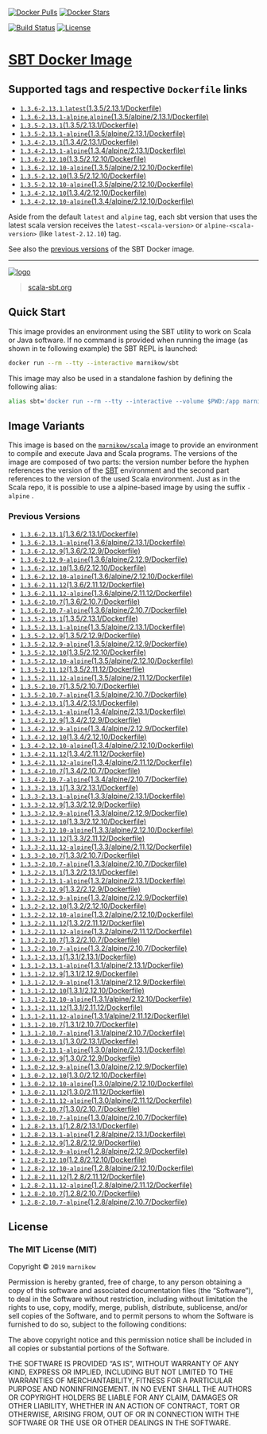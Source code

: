 [![Docker Pulls](https://img.shields.io/docker/pulls/marnikow/sbt.svg)](https://hub.docker.com/r/marnikow/sbt/)
[![Docker Stars](https://img.shields.io/docker/stars/marnikow/sbt.svg)](https://hub.docker.com/r/marnikow/sbt/)

[![Build Status](https://travis-ci.com/marnikow/docker-sbt.svg?branch=master)](https://travis-ci.com/marnikow/docker-sbt)
[![License](https://img.shields.io/github/license/marnikow/docker-sbt.svg)](https://raw.githubusercontent.com/marnikow/docker-sbt/master/LICENSE)

# [SBT Docker Image](https://hub.docker.com/r/marnikow/sbt/)

## Supported tags and respective `Dockerfile` links
- [`1.3.6-2.13.1`,`latest`(1.3.5/2.13.1/Dockerfile)](https://github.com/marnikow/docker-sbt/blob/master/1.3.5/2.13.1/Dockerfile)
- [`1.3.6-2.13.1-alpine`,`alpine`(1.3.5/alpine/2.13.1/Dockerfile)](https://github.com/marnikow/docker-sbt/blob/master/1.3.5/alpine/2.13.1/Dockerfile)
- [`1.3.5-2.13.1`(1.3.5/2.13.1/Dockerfile)](https://github.com/marnikow/docker-sbt/blob/master/1.3.5/2.13.1/Dockerfile)
- [`1.3.5-2.13.1-alpine`(1.3.5/alpine/2.13.1/Dockerfile)](https://github.com/marnikow/docker-sbt/blob/master/1.3.5/alpine/2.13.1/Dockerfile)
- [`1.3.4-2.13.1`(1.3.4/2.13.1/Dockerfile)](https://github.com/marnikow/docker-sbt/blob/master/1.3.4/2.13.1/Dockerfile)
- [`1.3.4-2.13.1-alpine`(1.3.4/alpine/2.13.1/Dockerfile)](https://github.com/marnikow/docker-sbt/blob/master/1.3.4/alpine/2.13.1/Dockerfile)
- [`1.3.6-2.12.10`(1.3.5/2.12.10/Dockerfile)](https://github.com/marnikow/docker-sbt/blob/master/1.3.5/2.12.10/Dockerfile)
- [`1.3.6-2.12.10-alpine`(1.3.5/alpine/2.12.10/Dockerfile)](https://github.com/marnikow/docker-sbt/blob/master/1.3.5/alpine/2.12.10/Dockerfile)
- [`1.3.5-2.12.10`(1.3.5/2.12.10/Dockerfile)](https://github.com/marnikow/docker-sbt/blob/master/1.3.5/2.12.10/Dockerfile)
- [`1.3.5-2.12.10-alpine`(1.3.5/alpine/2.12.10/Dockerfile)](https://github.com/marnikow/docker-sbt/blob/master/1.3.5/alpine/2.12.10/Dockerfile)
- [`1.3.4-2.12.10`(1.3.4/2.12.10/Dockerfile)](https://github.com/marnikow/docker-sbt/blob/master/1.3.4/2.12.10/Dockerfile)
- [`1.3.4-2.12.10-alpine`(1.3.4/alpine/2.12.10/Dockerfile)](https://github.com/marnikow/docker-sbt/blob/master/1.3.4/alpine/2.12.10/Dockerfile)

Aside from the default `latest` and `alpine` tag, each sbt version that uses the latest scala version receives the `latest-<scala-version>` or `alpine-<scala-version>` (like `latest-2.12.10`) tag.

See also the [previous versions](#previous-versions) of the SBT Docker image.

---

[![logo](https://raw.githubusercontent.com/marnikow/docker-sbt/master/logo.png)](https://scala-sbt.org/)

> [scala-sbt.org](https://scala-sbt.org/)

## Quick Start
This image provides an environment using the SBT utility to work on Scala or Java software. If no command is provided when running the image (as shown in te following example) the SBT REPL is launched:

```sh
docker run --rm --tty --interactive marnikow/sbt
```

This image may also be used in a standalone fashion by defining the following alias:

```sh
alias sbt='docker run --rm --tty --interactive --volume $PWD:/app marnikow/sbt'
```

## Image Variants
This image is based on the [`marnikow/scala`](https://hub.docker.com/r/marnikow/scala/) image to provide an environment to compile and execute Java and Scala programs. The versions of the image are composed of two parts: the version number before the hyphen references the version of the [SBT](https://scala-sbt.org/index.html) environment and the second part references to the version of the used Scala environment. Just as in the Scala repo, it is possible to use a alpine-based image by using the suffix `-alpine` .

### Previous Versions
- [`1.3.6-2.13.1`(1.3.6/2.13.1/Dockerfile)](https://github.com/marnikow/docker-sbt/blob/master/1.3.6/2.13.1/Dockerfile)
- [`1.3.6-2.13.1-alpine`(1.3.6/alpine/2.13.1/Dockerfile)](https://github.com/marnikow/docker-sbt/blob/master/1.3.6/alpine/2.13.1/Dockerfile)
- [`1.3.6-2.12.9`(1.3.6/2.12.9/Dockerfile)](https://github.com/marnikow/docker-sbt/blob/master/1.3.6/2.12.9/Dockerfile)
- [`1.3.6-2.12.9-alpine`(1.3.6/alpine/2.12.9/Dockerfile)](https://github.com/marnikow/docker-sbt/blob/master/1.3.6/alpine/2.12.9/Dockerfile)
- [`1.3.6-2.12.10`(1.3.6/2.12.10/Dockerfile)](https://github.com/marnikow/docker-sbt/blob/master/1.3.6/2.12.10/Dockerfile)
- [`1.3.6-2.12.10-alpine`(1.3.6/alpine/2.12.10/Dockerfile)](https://github.com/marnikow/docker-sbt/blob/master/1.3.6/alpine/2.12.10/Dockerfile)
- [`1.3.6-2.11.12`(1.3.6/2.11.12/Dockerfile)](https://github.com/marnikow/docker-sbt/blob/master/1.3.6/2.11.12/Dockerfile)
- [`1.3.6-2.11.12-alpine`(1.3.6/alpine/2.11.12/Dockerfile)](https://github.com/marnikow/docker-sbt/blob/master/1.3.6/alpine/2.11.12/Dockerfile)
- [`1.3.6-2.10.7`(1.3.6/2.10.7/Dockerfile)](https://github.com/marnikow/docker-sbt/blob/master/1.3.6/2.10.7/Dockerfile)
- [`1.3.6-2.10.7-alpine`(1.3.6/alpine/2.10.7/Dockerfile)](https://github.com/marnikow/docker-sbt/blob/master/1.3.6/alpine/2.10.7/Dockerfile)
- [`1.3.5-2.13.1`(1.3.5/2.13.1/Dockerfile)](https://github.com/marnikow/docker-sbt/blob/master/1.3.5/2.13.1/Dockerfile)
- [`1.3.5-2.13.1-alpine`(1.3.5/alpine/2.13.1/Dockerfile)](https://github.com/marnikow/docker-sbt/blob/master/1.3.5/alpine/2.13.1/Dockerfile)
- [`1.3.5-2.12.9`(1.3.5/2.12.9/Dockerfile)](https://github.com/marnikow/docker-sbt/blob/master/1.3.5/2.12.9/Dockerfile)
- [`1.3.5-2.12.9-alpine`(1.3.5/alpine/2.12.9/Dockerfile)](https://github.com/marnikow/docker-sbt/blob/master/1.3.5/alpine/2.12.9/Dockerfile)
- [`1.3.5-2.12.10`(1.3.5/2.12.10/Dockerfile)](https://github.com/marnikow/docker-sbt/blob/master/1.3.5/2.12.10/Dockerfile)
- [`1.3.5-2.12.10-alpine`(1.3.5/alpine/2.12.10/Dockerfile)](https://github.com/marnikow/docker-sbt/blob/master/1.3.5/alpine/2.12.10/Dockerfile)
- [`1.3.5-2.11.12`(1.3.5/2.11.12/Dockerfile)](https://github.com/marnikow/docker-sbt/blob/master/1.3.5/2.11.12/Dockerfile)
- [`1.3.5-2.11.12-alpine`(1.3.5/alpine/2.11.12/Dockerfile)](https://github.com/marnikow/docker-sbt/blob/master/1.3.5/alpine/2.11.12/Dockerfile)
- [`1.3.5-2.10.7`(1.3.5/2.10.7/Dockerfile)](https://github.com/marnikow/docker-sbt/blob/master/1.3.5/2.10.7/Dockerfile)
- [`1.3.5-2.10.7-alpine`(1.3.5/alpine/2.10.7/Dockerfile)](https://github.com/marnikow/docker-sbt/blob/master/1.3.5/alpine/2.10.7/Dockerfile)
- [`1.3.4-2.13.1`(1.3.4/2.13.1/Dockerfile)](https://github.com/marnikow/docker-sbt/blob/master/1.3.4/2.13.1/Dockerfile)
- [`1.3.4-2.13.1-alpine`(1.3.4/alpine/2.13.1/Dockerfile)](https://github.com/marnikow/docker-sbt/blob/master/1.3.4/alpine/2.13.1/Dockerfile)
- [`1.3.4-2.12.9`(1.3.4/2.12.9/Dockerfile)](https://github.com/marnikow/docker-sbt/blob/master/1.3.4/2.12.9/Dockerfile)
- [`1.3.4-2.12.9-alpine`(1.3.4/alpine/2.12.9/Dockerfile)](https://github.com/marnikow/docker-sbt/blob/master/1.3.4/alpine/2.12.9/Dockerfile)
- [`1.3.4-2.12.10`(1.3.4/2.12.10/Dockerfile)](https://github.com/marnikow/docker-sbt/blob/master/1.3.4/2.12.10/Dockerfile)
- [`1.3.4-2.12.10-alpine`(1.3.4/alpine/2.12.10/Dockerfile)](https://github.com/marnikow/docker-sbt/blob/master/1.3.4/alpine/2.12.10/Dockerfile)
- [`1.3.4-2.11.12`(1.3.4/2.11.12/Dockerfile)](https://github.com/marnikow/docker-sbt/blob/master/1.3.4/2.11.12/Dockerfile)
- [`1.3.4-2.11.12-alpine`(1.3.4/alpine/2.11.12/Dockerfile)](https://github.com/marnikow/docker-sbt/blob/master/1.3.4/alpine/2.11.12/Dockerfile)
- [`1.3.4-2.10.7`(1.3.4/2.10.7/Dockerfile)](https://github.com/marnikow/docker-sbt/blob/master/1.3.4/2.10.7/Dockerfile)
- [`1.3.4-2.10.7-alpine`(1.3.4/alpine/2.10.7/Dockerfile)](https://github.com/marnikow/docker-sbt/blob/master/1.3.4/alpine/2.10.7/Dockerfile)
- [`1.3.3-2.13.1`(1.3.3/2.13.1/Dockerfile)](https://github.com/marnikow/docker-sbt/blob/master/1.3.3/2.13.1/Dockerfile)
- [`1.3.3-2.13.1-alpine`(1.3.3/alpine/2.13.1/Dockerfile)](https://github.com/marnikow/docker-sbt/blob/master/1.3.3/alpine/2.13.1/Dockerfile)
- [`1.3.3-2.12.9`(1.3.3/2.12.9/Dockerfile)](https://github.com/marnikow/docker-sbt/blob/master/1.3.3/2.12.9/Dockerfile)
- [`1.3.3-2.12.9-alpine`(1.3.3/alpine/2.12.9/Dockerfile)](https://github.com/marnikow/docker-sbt/blob/master/1.3.3/alpine/2.12.9/Dockerfile)
- [`1.3.3-2.12.10`(1.3.3/2.12.10/Dockerfile)](https://github.com/marnikow/docker-sbt/blob/master/1.3.3/2.12.10/Dockerfile)
- [`1.3.3-2.12.10-alpine`(1.3.3/alpine/2.12.10/Dockerfile)](https://github.com/marnikow/docker-sbt/blob/master/1.3.3/alpine/2.12.10/Dockerfile)
- [`1.3.3-2.11.12`(1.3.3/2.11.12/Dockerfile)](https://github.com/marnikow/docker-sbt/blob/master/1.3.3/2.11.12/Dockerfile)
- [`1.3.3-2.11.12-alpine`(1.3.3/alpine/2.11.12/Dockerfile)](https://github.com/marnikow/docker-sbt/blob/master/1.3.3/alpine/2.11.12/Dockerfile)
- [`1.3.3-2.10.7`(1.3.3/2.10.7/Dockerfile)](https://github.com/marnikow/docker-sbt/blob/master/1.3.3/2.10.7/Dockerfile)
- [`1.3.3-2.10.7-alpine`(1.3.3/alpine/2.10.7/Dockerfile)](https://github.com/marnikow/docker-sbt/blob/master/1.3.3/alpine/2.10.7/Dockerfile)
- [`1.3.2-2.13.1`(1.3.2/2.13.1/Dockerfile)](https://github.com/marnikow/docker-sbt/blob/master/1.3.2/2.13.1/Dockerfile)
- [`1.3.2-2.13.1-alpine`(1.3.2/alpine/2.13.1/Dockerfile)](https://github.com/marnikow/docker-sbt/blob/master/1.3.2/alpine/2.13.1/Dockerfile)
- [`1.3.2-2.12.9`(1.3.2/2.12.9/Dockerfile)](https://github.com/marnikow/docker-sbt/blob/master/1.3.2/2.12.9/Dockerfile)
- [`1.3.2-2.12.9-alpine`(1.3.2/alpine/2.12.9/Dockerfile)](https://github.com/marnikow/docker-sbt/blob/master/1.3.2/alpine/2.12.9/Dockerfile)
- [`1.3.2-2.12.10`(1.3.2/2.12.10/Dockerfile)](https://github.com/marnikow/docker-sbt/blob/master/1.3.2/2.12.10/Dockerfile)
- [`1.3.2-2.12.10-alpine`(1.3.2/alpine/2.12.10/Dockerfile)](https://github.com/marnikow/docker-sbt/blob/master/1.3.2/alpine/2.12.10/Dockerfile)
- [`1.3.2-2.11.12`(1.3.2/2.11.12/Dockerfile)](https://github.com/marnikow/docker-sbt/blob/master/1.3.2/2.11.12/Dockerfile)
- [`1.3.2-2.11.12-alpine`(1.3.2/alpine/2.11.12/Dockerfile)](https://github.com/marnikow/docker-sbt/blob/master/1.3.2/alpine/2.11.12/Dockerfile)
- [`1.3.2-2.10.7`(1.3.2/2.10.7/Dockerfile)](https://github.com/marnikow/docker-sbt/blob/master/1.3.2/2.10.7/Dockerfile)
- [`1.3.2-2.10.7-alpine`(1.3.2/alpine/2.10.7/Dockerfile)](https://github.com/marnikow/docker-sbt/blob/master/1.3.2/alpine/2.10.7/Dockerfile)
- [`1.3.1-2.13.1`(1.3.1/2.13.1/Dockerfile)](https://github.com/marnikow/docker-sbt/blob/master/1.3.1/2.13.1/Dockerfile)
- [`1.3.1-2.13.1-alpine`(1.3.1/alpine/2.13.1/Dockerfile)](https://github.com/marnikow/docker-sbt/blob/master/1.3.1/alpine/2.13.1/Dockerfile)
- [`1.3.1-2.12.9`(1.3.1/2.12.9/Dockerfile)](https://github.com/marnikow/docker-sbt/blob/master/1.3.1/2.12.9/Dockerfile)
- [`1.3.1-2.12.9-alpine`(1.3.1/alpine/2.12.9/Dockerfile)](https://github.com/marnikow/docker-sbt/blob/master/1.3.1/alpine/2.12.9/Dockerfile)
- [`1.3.1-2.12.10`(1.3.1/2.12.10/Dockerfile)](https://github.com/marnikow/docker-sbt/blob/master/1.3.1/2.12.10/Dockerfile)
- [`1.3.1-2.12.10-alpine`(1.3.1/alpine/2.12.10/Dockerfile)](https://github.com/marnikow/docker-sbt/blob/master/1.3.1/alpine/2.12.10/Dockerfile)
- [`1.3.1-2.11.12`(1.3.1/2.11.12/Dockerfile)](https://github.com/marnikow/docker-sbt/blob/master/1.3.1/2.11.12/Dockerfile)
- [`1.3.1-2.11.12-alpine`(1.3.1/alpine/2.11.12/Dockerfile)](https://github.com/marnikow/docker-sbt/blob/master/1.3.1/alpine/2.11.12/Dockerfile)
- [`1.3.1-2.10.7`(1.3.1/2.10.7/Dockerfile)](https://github.com/marnikow/docker-sbt/blob/master/1.3.1/2.10.7/Dockerfile)
- [`1.3.1-2.10.7-alpine`(1.3.1/alpine/2.10.7/Dockerfile)](https://github.com/marnikow/docker-sbt/blob/master/1.3.1/alpine/2.10.7/Dockerfile)
- [`1.3.0-2.13.1`(1.3.0/2.13.1/Dockerfile)](https://github.com/marnikow/docker-sbt/blob/master/1.3.0/2.13.1/Dockerfile)
- [`1.3.0-2.13.1-alpine`(1.3.0/alpine/2.13.1/Dockerfile)](https://github.com/marnikow/docker-sbt/blob/master/1.3.0/alpine/2.13.1/Dockerfile)
- [`1.3.0-2.12.9`(1.3.0/2.12.9/Dockerfile)](https://github.com/marnikow/docker-sbt/blob/master/1.3.0/2.12.9/Dockerfile)
- [`1.3.0-2.12.9-alpine`(1.3.0/alpine/2.12.9/Dockerfile)](https://github.com/marnikow/docker-sbt/blob/master/1.3.0/alpine/2.12.9/Dockerfile)
- [`1.3.0-2.12.10`(1.3.0/2.12.10/Dockerfile)](https://github.com/marnikow/docker-sbt/blob/master/1.3.0/2.12.10/Dockerfile)
- [`1.3.0-2.12.10-alpine`(1.3.0/alpine/2.12.10/Dockerfile)](https://github.com/marnikow/docker-sbt/blob/master/1.3.0/alpine/2.12.10/Dockerfile)
- [`1.3.0-2.11.12`(1.3.0/2.11.12/Dockerfile)](https://github.com/marnikow/docker-sbt/blob/master/1.3.0/2.11.12/Dockerfile)
- [`1.3.0-2.11.12-alpine`(1.3.0/alpine/2.11.12/Dockerfile)](https://github.com/marnikow/docker-sbt/blob/master/1.3.0/alpine/2.11.12/Dockerfile)
- [`1.3.0-2.10.7`(1.3.0/2.10.7/Dockerfile)](https://github.com/marnikow/docker-sbt/blob/master/1.3.0/2.10.7/Dockerfile)
- [`1.3.0-2.10.7-alpine`(1.3.0/alpine/2.10.7/Dockerfile)](https://github.com/marnikow/docker-sbt/blob/master/1.3.0/alpine/2.10.7/Dockerfile)
- [`1.2.8-2.13.1`(1.2.8/2.13.1/Dockerfile)](https://github.com/marnikow/docker-sbt/blob/master/1.2.8/2.13.1/Dockerfile)
- [`1.2.8-2.13.1-alpine`(1.2.8/alpine/2.13.1/Dockerfile)](https://github.com/marnikow/docker-sbt/blob/master/1.2.8/alpine/2.13.1/Dockerfile)
- [`1.2.8-2.12.9`(1.2.8/2.12.9/Dockerfile)](https://github.com/marnikow/docker-sbt/blob/master/1.2.8/2.12.9/Dockerfile)
- [`1.2.8-2.12.9-alpine`(1.2.8/alpine/2.12.9/Dockerfile)](https://github.com/marnikow/docker-sbt/blob/master/1.2.8/alpine/2.12.9/Dockerfile)
- [`1.2.8-2.12.10`(1.2.8/2.12.10/Dockerfile)](https://github.com/marnikow/docker-sbt/blob/master/1.2.8/2.12.10/Dockerfile)
- [`1.2.8-2.12.10-alpine`(1.2.8/alpine/2.12.10/Dockerfile)](https://github.com/marnikow/docker-sbt/blob/master/1.2.8/alpine/2.12.10/Dockerfile)
- [`1.2.8-2.11.12`(1.2.8/2.11.12/Dockerfile)](https://github.com/marnikow/docker-sbt/blob/master/1.2.8/2.11.12/Dockerfile)
- [`1.2.8-2.11.12-alpine`(1.2.8/alpine/2.11.12/Dockerfile)](https://github.com/marnikow/docker-sbt/blob/master/1.2.8/alpine/2.11.12/Dockerfile)
- [`1.2.8-2.10.7`(1.2.8/2.10.7/Dockerfile)](https://github.com/marnikow/docker-sbt/blob/master/1.2.8/2.10.7/Dockerfile)
- [`1.2.8-2.10.7-alpine`(1.2.8/alpine/2.10.7/Dockerfile)](https://github.com/marnikow/docker-sbt/blob/master/1.2.8/alpine/2.10.7/Dockerfile)


## License

### The MIT License (MIT)

Copyright © `2019` `marnikow`

Permission is hereby granted, free of charge, to any person obtaining a
copy of this software and associated documentation files (the
“Software”), to deal in the Software without restriction, including
without limitation the rights to use, copy, modify, merge, publish,
distribute, sublicense, and/or sell copies of the Software, and to
permit persons to whom the Software is furnished to do so, subject to
the following conditions:

The above copyright notice and this permission notice shall be included
in all copies or substantial portions of the Software.

THE SOFTWARE IS PROVIDED “AS IS”, WITHOUT WARRANTY OF ANY KIND, EXPRESS
OR IMPLIED, INCLUDING BUT NOT LIMITED TO THE WARRANTIES OF
MERCHANTABILITY, FITNESS FOR A PARTICULAR PURPOSE AND NONINFRINGEMENT.
IN NO EVENT SHALL THE AUTHORS OR COPYRIGHT HOLDERS BE LIABLE FOR ANY
CLAIM, DAMAGES OR OTHER LIABILITY, WHETHER IN AN ACTION OF CONTRACT,
TORT OR OTHERWISE, ARISING FROM, OUT OF OR IN CONNECTION WITH THE
SOFTWARE OR THE USE OR OTHER DEALINGS IN THE SOFTWARE.
